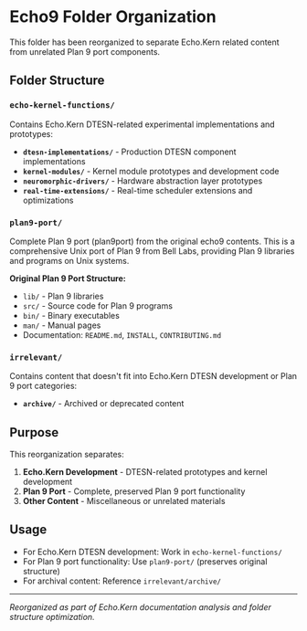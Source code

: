 # Echo9 Folder Organization

This folder has been reorganized to separate Echo.Kern related content from unrelated Plan 9 port components.

## Folder Structure

### `echo-kernel-functions/`
Contains Echo.Kern DTESN-related experimental implementations and prototypes:

- **`dtesn-implementations/`** - Production DTESN component implementations
- **`kernel-modules/`** - Kernel module prototypes and development code
- **`neuromorphic-drivers/`** - Hardware abstraction layer prototypes
- **`real-time-extensions/`** - Real-time scheduler extensions and optimizations

### `plan9-port/`
Complete Plan 9 port (plan9port) from the original echo9 contents. This is a comprehensive Unix port of Plan 9 from Bell Labs, providing Plan 9 libraries and programs on Unix systems.

**Original Plan 9 Port Structure:**
- `lib/` - Plan 9 libraries 
- `src/` - Source code for Plan 9 programs
- `bin/` - Binary executables
- `man/` - Manual pages
- Documentation: `README.md`, `INSTALL`, `CONTRIBUTING.md`

### `irrelevant/`
Contains content that doesn't fit into Echo.Kern DTESN development or Plan 9 port categories:

- **`archive/`** - Archived or deprecated content

## Purpose

This reorganization separates:
1. **Echo.Kern Development** - DTESN-related prototypes and kernel development
2. **Plan 9 Port** - Complete, preserved Plan 9 port functionality  
3. **Other Content** - Miscellaneous or unrelated materials

## Usage

- For Echo.Kern DTESN development: Work in `echo-kernel-functions/`
- For Plan 9 port functionality: Use `plan9-port/` (preserves original structure)
- For archival content: Reference `irrelevant/archive/`

---

*Reorganized as part of Echo.Kern documentation analysis and folder structure optimization.*